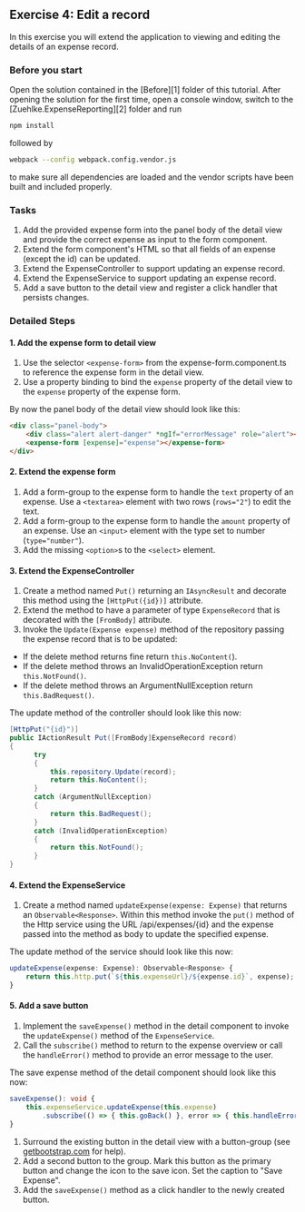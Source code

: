 ## Exercise 4: Edit a record ##

In this exercise you will extend the application to viewing and editing the details of an expense record.

### Before you start ###

Open the solution contained in the [Before][1] folder of this tutorial. After opening the solution for the first time, open a console window, switch to the [Zuehlke.ExpenseReporting][2] folder and run

```bash
npm install
```

followed by

```bash
webpack --config webpack.config.vendor.js
```

to make sure all dependencies are loaded and the vendor scripts have been built and included properly.

### Tasks ###

1. Add the provided expense form into the panel body of the detail view and provide the correct expense as input to the form component.
2. Extend the form component's HTML so that all fields of an expense (except the id) can be updated.
3. Extend the ExpenseController to support updating an expense record.
4. Extend the ExpenseService to support updating an expense record.
5. Add a save button to the detail view and register a click handler that persists changes.

### Detailed Steps ###

#### 1. Add the expense form to detail view ####

1. Use the selector `<expense-form>` from the expense-form.component.ts to reference the expense form in the detail view.
2. Use a property binding to bind the `expense` property of the detail view to the `expense` property of the expense form.

  By now the panel body of the detail view should look like this:
  ```html
<div class="panel-body">
      <div class="alert alert-danger" *ngIf="errorMessage" role="alert"><strong>Oh snap!</strong> {{errorMessage}}</div>
      <expense-form [expense]="expense"></expense-form>
</div>  
  ```

#### 2. Extend the expense form ####

1. Add a form-group to the expense form to handle the `text` property of an expense. Use a `<textarea>` element with two rows (`rows="2"`) to edit the text.
2. Add a form-group to the expense form to handle the `amount` property of an expense. Use an `<input>` element with the type set to number (`type="number"`).
3. Add the missing `<option>`s to the `<select>` element.

#### 3. Extend the ExpenseController ####

1. Create a method named `Put()` returning an `IAsyncResult` and decorate this method using the `[HttpPut({id})]` attribute.
1. Extend the method to have a parameter of type `ExpenseRecord` that is decorated with the `[FromBody]` attribute.
1. Invoke the `Update(Expense expense)` method of the repository passing the expense record that is to be updated:
  * If the delete method returns fine return `this.NoContent(`).
  * If the delete method throws an InvalidOperationException return `this.NotFound()`.
  * If the delete method throws an ArgumentNullException return `this.BadRequest()`.

  The update method of the controller should look like this now:
  ```csharp
[HttpPut("{id}")]
public IActionResult Put([FromBody]ExpenseRecord record)
{
        try
        {
            this.repository.Update(record);
            return this.NoContent();
        }
        catch (ArgumentNullException)
        {
            return this.BadRequest();
        }
        catch (InvalidOperationException)
        {
            return this.NotFound();
        }
}
  ```

#### 4. Extend the ExpenseService ####

1. Create a method named `updateExpense(expense: Expense)` that returns an `Observable<Response>`. Within this method invoke the `put()` method of the Http service using the URL /api/expenses/{id} and the expense passed into the method as body to update the specified expense.

  The update method of the service should look like this now:
  ```typescript
updateExpense(expense: Expense): Observable<Response> {
      return this.http.put(`${this.expenseUrl}/${expense.id}`, expense);
}
  ```

#### 5. Add a save button ####

1. Implement the `saveExpense()` method in the detail component to invoke the `updateExpense()` method of the `ExpenseService`.
1. Call the `subscribe()` method to return to the expense overview or call the `handleError()` method to provide an error message to the user.

  The save expense method of the detail component should look like this now:

  ```typescript
saveExpense(): void {
      this.expenseService.updateExpense(this.expense)
          .subscribe(() => { this.goBack() }, error => { this.handleError(error) });
}
  ```

1. Surround the existing button in the detail view with a button-group (see [getbootstrap.com](http://www.getbootstrap.com) for help).
1. Add a second button to the group. Mark this button as the primary button and change the icon to the save icon. Set the caption to "Save Expense".
1. Add the `saveExpense()` method as a click handler to the newly created button.


